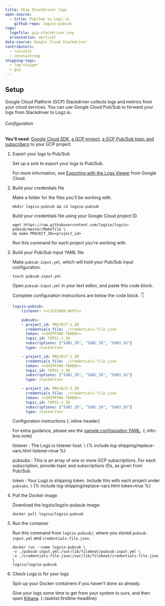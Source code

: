 ```yaml
---
title: Ship Stackdriver logs
open-source:
  - title: Pub/Sub to Logz.io
    github-repo: logzio-pubsub
logo:
  logofile: gcp-stackdriver.svg
  orientation: vertical
data-source: Google Cloud Stackdriver
contributors:
  - ronish31
  - imnotashrimp
shipping-tags:
  - log-shipper
  - gcp
---
```


## Setup

Google Cloud Platform (GCP) Stackdriver collects logs and metrics from your cloud services.
You can use Google Cloud Pub/Sub to forward your logs from Stackdriver to Logz.io.

###### Configuration

**You'll need**:
[Google Cloud SDK](https://cloud.google.com/sdk/docs/quickstarts),
[a GCP project](https://console.cloud.google.com/projectcreate),
[a GCP Pub/Sub topic and subscribers](https://cloud.google.com/pubsub/docs/quickstart-console) to your GCP project

1.  Export your logs to Pub/Sub

    Set up a sink to export your logs to Pub/Sub.

    For more information, see [Exporting with the Logs Viewer](https://cloud.google.com/logging/docs/export/configure_export_v2) from Google Cloud.

2.  Build your credentials file

    Make a folder for the files you'll be working with.

    ```shell
    mkdir logzio-pubsub && cd logzio-pubsub
    ```

    Build your credentials file using your Google Cloud project ID.

    ```shell
    wget https://raw.githubusercontent.com/logzio/logzio-pubsub/master/Makefile \
    && make PROJECT_ID=<project_id>
    ```

    Run this command for each project you're working with.

3.  Build your Pub/Sub input YAML file

    Make `pubsub-input.yml`, which will hold your Pub/Sub input configuration.

    ```shell
    touch pubsub-input.yml
    ```

    Open `pubsub-input.yml` in your text editor, and paste this code block.

    Complete configuration instructions are below the code block. 👇

    ```yaml
    logzio-pubsub:
        listener: <<LISTENER-HOST>>

        pubsubs:
        - project_id: PROJECT-1_ID
          credentials_file: ./credentials-file.json
          token: <<SHIPPING-TOKEN>>
          topic_id: TOPIC-1_ID
          subscriptions: ["SUB1_ID", "SUB2_ID", "SUB3_ID"]
          type: stackdriver

        - project_id: PROJECT-1_ID
          credentials_file: ./credentials-file.json
          token: <<SHIPPING-TOKEN>>
          topic_id: TOPIC-2_ID
          subscriptions: ["SUB1_ID", "SUB2_ID", "SUB3_ID"]
          type: stackdriver

        - project_id: PROJECT-3_ID
          credentials_file: ./credentials-file.json
          token: <<SHIPPING-TOKEN>>
          topic_id: TOPIC-1_ID
          subscriptions: ["SUB1_ID", "SUB2_ID", "SUB3_ID"]
          type: stackdriver
    ```

    Configuration instructions
    {:.inline-header}

    For extra guidance,
    please see the [sample configuration YAML](https://github.com/logzio/logzio-pubsub/blob/master/pubsub-input-example.yml).
    {:.info-box.note}

    listener
    : The Logz.io listener host. \\
      {% include log-shipping/replace-vars.html listener=true %}

    pubsubs
    : This is an array of one or more GCP subscriptions.
      For each subscription, provide topic and subscriptions IDs, as given from Pub/Sub.

    token
    : Your Logz.io shipping token.
      Include this with each project under `pubsubs`. \\
      {% include log-shipping/replace-vars.html token=true %}

4.  Pull the Docker image

    Download the logzio/logzio-pubsub image:

    ```shell
    docker pull logzio/logzio-pubsub
    ```

5.  Run the container

    Run this command from `logzio-pubsub/`,
    where you stored `pubsub-input.yml`
    and `credentials-file.json`.

    ```shell
    docker run --name logzio-pubsub \
    -v ./pubsub-input.yml:/var/lib/filebeat/pubsub-input.yml \
    -v ./credentials-file.json:/var/lib/filebeat/credentials-file.json \
    logzio/logzio-pubsub
    ```

6.  Check Logz.io for your logs

    Spin up your Docker containers if you haven’t done so already.

    Give your logs some time to get from your system to ours,
    and then open [Kibana](https://app.logz.io/#/dashboard/kibana).
{:.tasklist.firstline-headline}